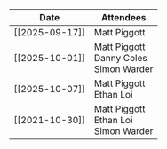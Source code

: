 
| Date           | Attendees                                   |
| -------------- | ------------------------------------------- |
| [[2025-09-17]] | Matt Piggott                                |
| [[2025-10-01]] | Matt Piggott<br>Danny Coles<br>Simon Warder |
| [[2025-10-07]] | Matt Piggott<br>Ethan Loi                   |
| [[2021-10-30]] | Matt Piggott<br>Ethan Loi<br>Simon Warder   |
